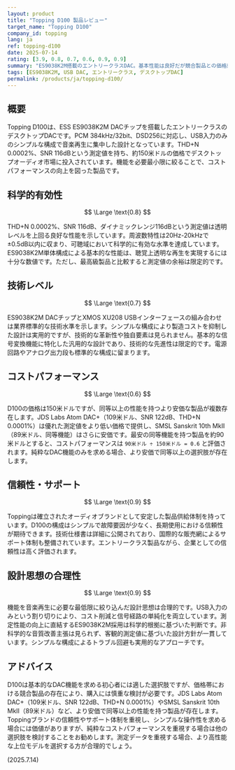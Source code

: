```yaml
---
layout: product
title: "Topping D100 製品レビュー"
target_name: "Topping D100"
company_id: topping
lang: ja
ref: topping-d100
date: 2025-07-14
rating: [3.9, 0.8, 0.7, 0.6, 0.9, 0.9]
summary: "ES9038K2M搭載のエントリークラスDAC。基本性能は良好だが競合製品との価格競争において厳しい立場"
tags: [ES9038K2M, USB DAC, エントリークラス, デスクトップDAC]
permalink: /products/ja/topping-d100/
---
```


## 概要

Topping D100は、ESS ES9038K2M DACチップを搭載したエントリークラスのデスクトップDACです。PCM 384kHz/32bit、DSD256に対応し、USB入力のみのシンプルな構成で音楽再生に集中した設計となっています。THD+N 0.0002%、SNR 116dBという測定値を持ち、約150米ドルの価格でデスクトップオーディオ市場に投入されています。機能を必要最小限に絞ることで、コストパフォーマンスの向上を図った製品です。

## 科学的有効性

$$ \Large \text{0.8} $$

THD+N 0.0002%、SNR 116dB、ダイナミックレンジ116dBという測定値は透明レベルを上回る良好な性能を示しています。周波数特性は20Hz-20kHzで±0.5dB以内に収まり、可聴域において科学的に有効な水準を達成しています。ES9038K2M単体構成による基本的な性能は、聴覚上透明な再生を実現するには十分な数値です。ただし、最高級製品と比較すると測定値の余裕は限定的です。

## 技術レベル

$$ \Large \text{0.7} $$

ES9038K2M DACチップとXMOS XU208 USBインターフェースの組み合わせは業界標準的な技術水準を示します。シンプルな構成により製造コストを抑制した設計は実用的ですが、技術的な革新性や独自要素は見られません。基本的な信号変換機能に特化した汎用的な設計であり、技術的な先進性は限定的です。電源回路やアナログ出力段も標準的な構成に留まります。

## コストパフォーマンス

$$ \Large \text{0.6} $$

D100の価格は150米ドルですが、同等以上の性能を持つより安価な製品が複数存在します。JDS Labs Atom DAC+（109米ドル、SNR 122dB、THD+N 0.0001%）は優れた測定値をより低い価格で提供し、SMSL Sanskrit 10th MkII（89米ドル、同等機能）はさらに安価です。最安の同等機能を持つ製品を約90米ドルとすると、コストパフォーマンスは `90米ドル ÷ 150米ドル = 0.6` と評価されます。純粋なDAC機能のみを求める場合、より安価で同等以上の選択肢が存在します。

## 信頼性・サポート

$$ \Large \text{0.9} $$

Toppingは確立されたオーディオブランドとして安定した製品供給体制を持っています。D100の構成はシンプルで故障要因が少なく、長期使用における信頼性が期待できます。技術仕様書は詳細に公開されており、国際的な販売網によるサポート体制も整備されています。エントリークラス製品ながら、企業としての信頼性は高く評価されます。

## 設計思想の合理性

$$ \Large \text{0.9} $$

機能を音楽再生に必要な最低限に絞り込んだ設計思想は合理的です。USB入力のみという割り切りにより、コスト削減と信号経路の単純化を両立しています。測定性能の向上に直結するES9038K2M採用は科学的根拠に基づいた判断です。非科学的な音質改善主張は見られず、客観的測定値に基づいた設計方針が一貫しています。シンプルな構成によるトラブル回避も実用的なアプローチです。

## アドバイス

D100は基本的なDAC機能を求める初心者には適した選択肢ですが、価格帯における競合製品の存在により、購入には慎重な検討が必要です。JDS Labs Atom DAC+（109米ドル、SNR 122dB、THD+N 0.0001%）やSMSL Sanskrit 10th MkII（89米ドル）など、より安価で同等以上の性能を持つ製品が存在します。Toppingブランドの信頼性やサポート体制を重視し、シンプルな操作性を求める場合には価値がありますが、純粋なコストパフォーマンスを重視する場合は他の選択肢を検討することをお勧めします。測定データを重視する場合、より高性能な上位モデルを選択する方が合理的でしょう。

(2025.7.14)